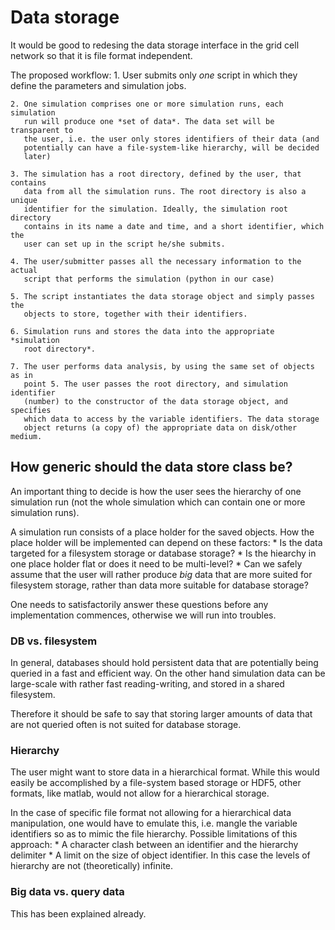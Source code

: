 # Data storage #

It would be good to redesing the data storage interface in the grid cell
network so that it is file format independent.

The proposed workflow:
    1. User submits only *one* script in which they define the parameters and
       simulation jobs.

    2. One simulation comprises one or more simulation runs, each simulation
       run will produce one *set of data*. The data set will be transparent to
       the user, i.e. the user only stores identifiers of their data (and
       potentially can have a file-system-like hierarchy, will be decided
       later)

    3. The simulation has a root directory, defined by the user, that contains
       data from all the simulation runs. The root directory is also a unique
       identifier for the simulation. Ideally, the simulation root directory
       contains in its name a date and time, and a short identifier, which the
       user can set up in the script he/she submits.

    4. The user/submitter passes all the necessary information to the actual
       script that performs the simulation (python in our case)

    5. The script instantiates the data storage object and simply passes the
       objects to store, together with their identifiers.

    6. Simulation runs and stores the data into the appropriate *simulation
       root directory*.

    7. The user performs data analysis, by using the same set of objects as in
       point 5. The user passes the root directory, and simulation identifier
       (number) to the constructor of the data storage object, and specifies
       which data to access by the variable identifiers. The data storage
       object returns (a copy of) the appropriate data on disk/other medium.


## How generic should the data store class be? ##

An important thing to decide is how the user sees the hierarchy of one
simulation run (not the whole simulation which can contain one or more
simulation runs).

A simulation run consists of a place holder for the saved objects. How the
place holder will be implemented can depend on these factors:
    * Is the data targeted for a filesystem storage or database storage?
    * Is the hiearchy in one place holder flat or does it need to be
      multi-level?
    * Can we safely assume that the user will rather produce *big* data that
      are more suited for filesystem storage, rather than data more suitable
      for database storage?

One needs to satisfactorily answer these questions before any implementation
commences, otherwise we will run into troubles.

### DB vs. filesystem ###
In general, databases should hold persistent data that are potentially being
queried in a fast and efficient way. On the other hand simulation data can be
large-scale with rather fast reading-writing, and stored in a shared
filesystem.

Therefore it should be safe to say that storing larger amounts of data that are
not queried often is not suited for database storage.

### Hierarchy ###
The user might want to store data in a hierarchical format. While this would
easily be accomplished by a file-system based storage or HDF5, other formats,
like matlab, would not allow for a hierarchical storage.

In the case of specific file format not allowing for a hierarchical data
manipulation, one would have to emulate this, i.e. mangle the variable
identifiers so as to mimic the file hierarchy. Possible limitations of this
approach:
    * A character clash between an identifier and the hierarchy delimiter
    * A limit on the size of object identifier. In this case the levels of
      hierarchy are not (theoretically) infinite.

### Big data vs. query data ###
This has been explained already.



